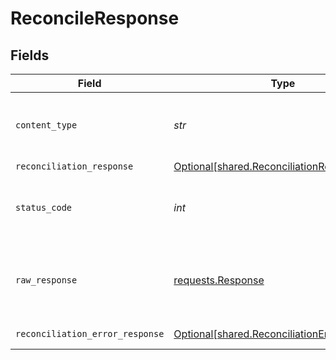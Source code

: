 # ReconcileResponse


## Fields

| Field                                                                                              | Type                                                                                               | Required                                                                                           | Description                                                                                        |
| -------------------------------------------------------------------------------------------------- | -------------------------------------------------------------------------------------------------- | -------------------------------------------------------------------------------------------------- | -------------------------------------------------------------------------------------------------- |
| `content_type`                                                                                     | *str*                                                                                              | :heavy_check_mark:                                                                                 | HTTP response content type for this operation                                                      |
| `reconciliation_response`                                                                          | [Optional[shared.ReconciliationResponse]](../../models/shared/reconciliationresponse.md)           | :heavy_minus_sign:                                                                                 | OK                                                                                                 |
| `status_code`                                                                                      | *int*                                                                                              | :heavy_check_mark:                                                                                 | HTTP response status code for this operation                                                       |
| `raw_response`                                                                                     | [requests.Response](https://requests.readthedocs.io/en/latest/api/#requests.Response)              | :heavy_check_mark:                                                                                 | Raw HTTP response; suitable for custom response parsing                                            |
| `reconciliation_error_response`                                                                    | [Optional[shared.ReconciliationErrorResponse]](../../models/shared/reconciliationerrorresponse.md) | :heavy_minus_sign:                                                                                 | Error response                                                                                     |